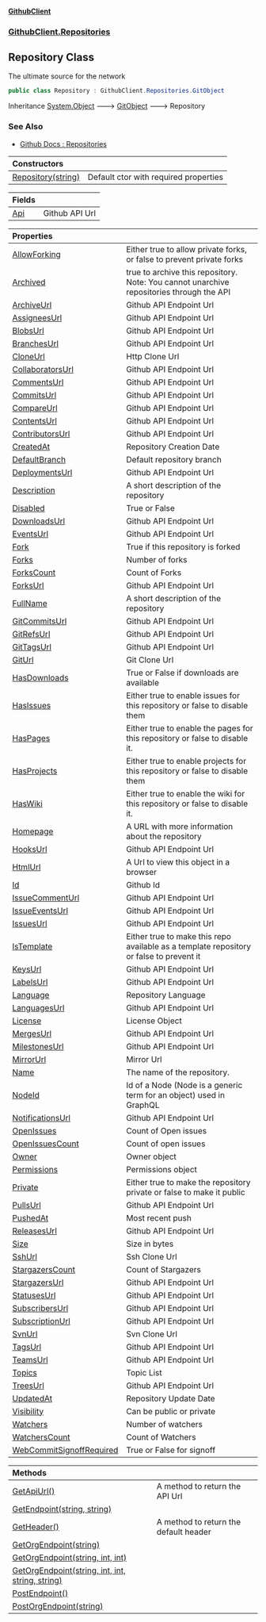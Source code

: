 #### [GithubClient](index 'index')
### [GithubClient.Repositories](GithubClient.Repositories 'GithubClient.Repositories')

## Repository Class

The ultimate source for the network

```csharp
public class Repository : GithubClient.Repositories.GitObject
```

Inheritance [System.Object](https://docs.microsoft.com/en-us/dotnet/api/System.Object 'System.Object') &#129106; [GitObject](GithubClient.Repositories.GitObject 'GithubClient.Repositories.GitObject') &#129106; Repository

### See Also
- [Github Docs : Repositories](https://docs.github.com/en/rest/repos/repos 'https://docs.github.com/en/rest/repos/repos')

| Constructors | |
| :--- | :--- |
| [Repository(string)](GithubClient.Repositories.Repository.Repository(string) 'GithubClient.Repositories.Repository.Repository(string)') | Default ctor with required properties |

| Fields | |
| :--- | :--- |
| [Api](GithubClient.Repositories.Repository.Api 'GithubClient.Repositories.Repository.Api') | Github API Url |

| Properties | |
| :--- | :--- |
| [AllowForking](GithubClient.Repositories.Repository.AllowForking 'GithubClient.Repositories.Repository.AllowForking') | Either true to allow private forks, or false to prevent private forks |
| [Archived](GithubClient.Repositories.Repository.Archived 'GithubClient.Repositories.Repository.Archived') | true to archive this repository. Note: You cannot unarchive repositories through the API |
| [ArchiveUrl](GithubClient.Repositories.Repository.ArchiveUrl 'GithubClient.Repositories.Repository.ArchiveUrl') | Github API Endpoint Url |
| [AssigneesUrl](GithubClient.Repositories.Repository.AssigneesUrl 'GithubClient.Repositories.Repository.AssigneesUrl') | Github API Endpoint Url |
| [BlobsUrl](GithubClient.Repositories.Repository.BlobsUrl 'GithubClient.Repositories.Repository.BlobsUrl') | Github API Endpoint Url |
| [BranchesUrl](GithubClient.Repositories.Repository.BranchesUrl 'GithubClient.Repositories.Repository.BranchesUrl') | Github API Endpoint Url |
| [CloneUrl](GithubClient.Repositories.Repository.CloneUrl 'GithubClient.Repositories.Repository.CloneUrl') | Http Clone Url |
| [CollaboratorsUrl](GithubClient.Repositories.Repository.CollaboratorsUrl 'GithubClient.Repositories.Repository.CollaboratorsUrl') | Github API Endpoint Url |
| [CommentsUrl](GithubClient.Repositories.Repository.CommentsUrl 'GithubClient.Repositories.Repository.CommentsUrl') | Github API Endpoint Url |
| [CommitsUrl](GithubClient.Repositories.Repository.CommitsUrl 'GithubClient.Repositories.Repository.CommitsUrl') | Github API Endpoint Url |
| [CompareUrl](GithubClient.Repositories.Repository.CompareUrl 'GithubClient.Repositories.Repository.CompareUrl') | Github API Endpoint Url |
| [ContentsUrl](GithubClient.Repositories.Repository.ContentsUrl 'GithubClient.Repositories.Repository.ContentsUrl') | Github API Endpoint Url |
| [ContributorsUrl](GithubClient.Repositories.Repository.ContributorsUrl 'GithubClient.Repositories.Repository.ContributorsUrl') | Github API Endpoint Url |
| [CreatedAt](GithubClient.Repositories.Repository.CreatedAt 'GithubClient.Repositories.Repository.CreatedAt') | Repository Creation Date |
| [DefaultBranch](GithubClient.Repositories.Repository.DefaultBranch 'GithubClient.Repositories.Repository.DefaultBranch') | Default repository branch |
| [DeploymentsUrl](GithubClient.Repositories.Repository.DeploymentsUrl 'GithubClient.Repositories.Repository.DeploymentsUrl') | Github API Endpoint Url |
| [Description](GithubClient.Repositories.Repository.Description 'GithubClient.Repositories.Repository.Description') | A short description of the repository |
| [Disabled](GithubClient.Repositories.Repository.Disabled 'GithubClient.Repositories.Repository.Disabled') | True or False |
| [DownloadsUrl](GithubClient.Repositories.Repository.DownloadsUrl 'GithubClient.Repositories.Repository.DownloadsUrl') | Github API Endpoint Url |
| [EventsUrl](GithubClient.Repositories.Repository.EventsUrl 'GithubClient.Repositories.Repository.EventsUrl') | Github API Endpoint Url |
| [Fork](GithubClient.Repositories.Repository.Fork 'GithubClient.Repositories.Repository.Fork') | True if this repository is forked |
| [Forks](GithubClient.Repositories.Repository.Forks 'GithubClient.Repositories.Repository.Forks') | Number of forks |
| [ForksCount](GithubClient.Repositories.Repository.ForksCount 'GithubClient.Repositories.Repository.ForksCount') | Count of Forks |
| [ForksUrl](GithubClient.Repositories.Repository.ForksUrl 'GithubClient.Repositories.Repository.ForksUrl') | Github API Endpoint Url |
| [FullName](GithubClient.Repositories.Repository.FullName 'GithubClient.Repositories.Repository.FullName') | A short description of the repository |
| [GitCommitsUrl](GithubClient.Repositories.Repository.GitCommitsUrl 'GithubClient.Repositories.Repository.GitCommitsUrl') | Github API Endpoint Url |
| [GitRefsUrl](GithubClient.Repositories.Repository.GitRefsUrl 'GithubClient.Repositories.Repository.GitRefsUrl') | Github API Endpoint Url |
| [GitTagsUrl](GithubClient.Repositories.Repository.GitTagsUrl 'GithubClient.Repositories.Repository.GitTagsUrl') | Github API Endpoint Url |
| [GitUrl](GithubClient.Repositories.Repository.GitUrl 'GithubClient.Repositories.Repository.GitUrl') | Git Clone Url |
| [HasDownloads](GithubClient.Repositories.Repository.HasDownloads 'GithubClient.Repositories.Repository.HasDownloads') | True or False if downloads are available |
| [HasIssues](GithubClient.Repositories.Repository.HasIssues 'GithubClient.Repositories.Repository.HasIssues') | Either true to enable issues for this repository or false to disable them |
| [HasPages](GithubClient.Repositories.Repository.HasPages 'GithubClient.Repositories.Repository.HasPages') | Either true to enable the pages for this repository or false to disable it. |
| [HasProjects](GithubClient.Repositories.Repository.HasProjects 'GithubClient.Repositories.Repository.HasProjects') | Either true to enable projects for this repository or false to disable them |
| [HasWiki](GithubClient.Repositories.Repository.HasWiki 'GithubClient.Repositories.Repository.HasWiki') | Either true to enable the wiki for this repository or false to disable it. |
| [Homepage](GithubClient.Repositories.Repository.Homepage 'GithubClient.Repositories.Repository.Homepage') | A URL with more information about the repository |
| [HooksUrl](GithubClient.Repositories.Repository.HooksUrl 'GithubClient.Repositories.Repository.HooksUrl') | Github API Endpoint Url |
| [HtmlUrl](GithubClient.Repositories.Repository.HtmlUrl 'GithubClient.Repositories.Repository.HtmlUrl') | A Url to view this object in a browser |
| [Id](GithubClient.Repositories.Repository.Id 'GithubClient.Repositories.Repository.Id') | Github Id |
| [IssueCommentUrl](GithubClient.Repositories.Repository.IssueCommentUrl 'GithubClient.Repositories.Repository.IssueCommentUrl') | Github API Endpoint Url |
| [IssueEventsUrl](GithubClient.Repositories.Repository.IssueEventsUrl 'GithubClient.Repositories.Repository.IssueEventsUrl') | Github API Endpoint Url |
| [IssuesUrl](GithubClient.Repositories.Repository.IssuesUrl 'GithubClient.Repositories.Repository.IssuesUrl') | Github API Endpoint Url |
| [IsTemplate](GithubClient.Repositories.Repository.IsTemplate 'GithubClient.Repositories.Repository.IsTemplate') | Either true to make this repo available as a template repository or false to prevent it |
| [KeysUrl](GithubClient.Repositories.Repository.KeysUrl 'GithubClient.Repositories.Repository.KeysUrl') | Github API Endpoint Url |
| [LabelsUrl](GithubClient.Repositories.Repository.LabelsUrl 'GithubClient.Repositories.Repository.LabelsUrl') | Github API Endpoint Url |
| [Language](GithubClient.Repositories.Repository.Language 'GithubClient.Repositories.Repository.Language') | Repository Language |
| [LanguagesUrl](GithubClient.Repositories.Repository.LanguagesUrl 'GithubClient.Repositories.Repository.LanguagesUrl') | Github API Endpoint Url |
| [License](GithubClient.Repositories.Repository.License 'GithubClient.Repositories.Repository.License') | License Object |
| [MergesUrl](GithubClient.Repositories.Repository.MergesUrl 'GithubClient.Repositories.Repository.MergesUrl') | Github API Endpoint Url |
| [MilestonesUrl](GithubClient.Repositories.Repository.MilestonesUrl 'GithubClient.Repositories.Repository.MilestonesUrl') | Github API Endpoint Url |
| [MirrorUrl](GithubClient.Repositories.Repository.MirrorUrl 'GithubClient.Repositories.Repository.MirrorUrl') | Mirror Url |
| [Name](GithubClient.Repositories.Repository.Name 'GithubClient.Repositories.Repository.Name') | The name of the repository. |
| [NodeId](GithubClient.Repositories.Repository.NodeId 'GithubClient.Repositories.Repository.NodeId') | Id of a Node (Node is a generic term for an object) used in GraphQL |
| [NotificationsUrl](GithubClient.Repositories.Repository.NotificationsUrl 'GithubClient.Repositories.Repository.NotificationsUrl') | Github API Endpoint Url |
| [OpenIssues](GithubClient.Repositories.Repository.OpenIssues 'GithubClient.Repositories.Repository.OpenIssues') | Count of Open issues |
| [OpenIssuesCount](GithubClient.Repositories.Repository.OpenIssuesCount 'GithubClient.Repositories.Repository.OpenIssuesCount') | Count of open issues |
| [Owner](GithubClient.Repositories.Repository.Owner 'GithubClient.Repositories.Repository.Owner') | Owner object |
| [Permissions](GithubClient.Repositories.Repository.Permissions 'GithubClient.Repositories.Repository.Permissions') | Permissions object |
| [Private](GithubClient.Repositories.Repository.Private 'GithubClient.Repositories.Repository.Private') | Either true to make the repository private or false to make it public |
| [PullsUrl](GithubClient.Repositories.Repository.PullsUrl 'GithubClient.Repositories.Repository.PullsUrl') | Github API Endpoint Url |
| [PushedAt](GithubClient.Repositories.Repository.PushedAt 'GithubClient.Repositories.Repository.PushedAt') | Most recent push |
| [ReleasesUrl](GithubClient.Repositories.Repository.ReleasesUrl 'GithubClient.Repositories.Repository.ReleasesUrl') | Github API Endpoint Url |
| [Size](GithubClient.Repositories.Repository.Size 'GithubClient.Repositories.Repository.Size') | Size in bytes |
| [SshUrl](GithubClient.Repositories.Repository.SshUrl 'GithubClient.Repositories.Repository.SshUrl') | Ssh Clone Url |
| [StargazersCount](GithubClient.Repositories.Repository.StargazersCount 'GithubClient.Repositories.Repository.StargazersCount') | Count of Stargazers |
| [StargazersUrl](GithubClient.Repositories.Repository.StargazersUrl 'GithubClient.Repositories.Repository.StargazersUrl') | Github API Endpoint Url |
| [StatusesUrl](GithubClient.Repositories.Repository.StatusesUrl 'GithubClient.Repositories.Repository.StatusesUrl') | Github API Endpoint Url |
| [SubscribersUrl](GithubClient.Repositories.Repository.SubscribersUrl 'GithubClient.Repositories.Repository.SubscribersUrl') | Github API Endpoint Url |
| [SubscriptionUrl](GithubClient.Repositories.Repository.SubscriptionUrl 'GithubClient.Repositories.Repository.SubscriptionUrl') | Github API Endpoint Url |
| [SvnUrl](GithubClient.Repositories.Repository.SvnUrl 'GithubClient.Repositories.Repository.SvnUrl') | Svn Clone Url |
| [TagsUrl](GithubClient.Repositories.Repository.TagsUrl 'GithubClient.Repositories.Repository.TagsUrl') | Github API Endpoint Url |
| [TeamsUrl](GithubClient.Repositories.Repository.TeamsUrl 'GithubClient.Repositories.Repository.TeamsUrl') | Github API Endpoint Url |
| [Topics](GithubClient.Repositories.Repository.Topics 'GithubClient.Repositories.Repository.Topics') | Topic List |
| [TreesUrl](GithubClient.Repositories.Repository.TreesUrl 'GithubClient.Repositories.Repository.TreesUrl') | Github API Endpoint Url |
| [UpdatedAt](GithubClient.Repositories.Repository.UpdatedAt 'GithubClient.Repositories.Repository.UpdatedAt') | Repository Update Date |
| [Visibility](GithubClient.Repositories.Repository.Visibility 'GithubClient.Repositories.Repository.Visibility') | Can be public or private |
| [Watchers](GithubClient.Repositories.Repository.Watchers 'GithubClient.Repositories.Repository.Watchers') | Number of watchers |
| [WatchersCount](GithubClient.Repositories.Repository.WatchersCount 'GithubClient.Repositories.Repository.WatchersCount') | Count of Watchers |
| [WebCommitSignoffRequired](GithubClient.Repositories.Repository.WebCommitSignoffRequired 'GithubClient.Repositories.Repository.WebCommitSignoffRequired') | True or False for signoff |

| Methods | |
| :--- | :--- |
| [GetApiUrl()](GithubClient.Repositories.Repository.GetApiUrl() 'GithubClient.Repositories.Repository.GetApiUrl()') | A method to return the API Url |
| [GetEndpoint(string, string)](GithubClient.Repositories.Repository.GetEndpoint(string,string) 'GithubClient.Repositories.Repository.GetEndpoint(string, string)') | |
| [GetHeader()](GithubClient.Repositories.Repository.GetHeader() 'GithubClient.Repositories.Repository.GetHeader()') | A method to return the default header |
| [GetOrgEndpoint(string)](GithubClient.Repositories.Repository.GetOrgEndpoint(string) 'GithubClient.Repositories.Repository.GetOrgEndpoint(string)') | |
| [GetOrgEndpoint(string, int, int)](GithubClient.Repositories.Repository.GetOrgEndpoint(string,int,int) 'GithubClient.Repositories.Repository.GetOrgEndpoint(string, int, int)') | |
| [GetOrgEndpoint(string, int, int, string, string)](GithubClient.Repositories.Repository.GetOrgEndpoint(string,int,int,string,string) 'GithubClient.Repositories.Repository.GetOrgEndpoint(string, int, int, string, string)') | |
| [PostEndpoint()](GithubClient.Repositories.Repository.PostEndpoint() 'GithubClient.Repositories.Repository.PostEndpoint()') | |
| [PostOrgEndpoint(string)](GithubClient.Repositories.Repository.PostOrgEndpoint(string) 'GithubClient.Repositories.Repository.PostOrgEndpoint(string)') | |
